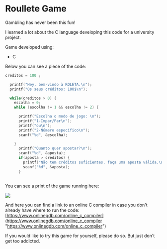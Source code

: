 # Roullete Game

Gambling has never been this fun!

I learned a lot about the C language developing this code for a university project.

Game developed using:
- C

Below you can see a piece of the code:
```c
creditos = 100 ;

  printf("Hey, bem-vindo à ROLETA.\n");
  printf("Os seus créditos: 100$\n");

  while(creditos > 0) {
    escolha = 0;
    while (escolha != 1 && escolha != 2) {

      printf("Escolha o modo de jogo: \n");
      printf("1-Impar/Par\n");
      printf("ou\n");
      printf("2-Número específico\n");
      scanf("%d", &escolha);

    }
      printf("Quanto quer apostar?\n");
      scanf("%d", &aposta);
      if(aposta > creditos) {
        printf("Não tem créditos suficientes, faça uma aposta válida.\nOs seus créditos são: %d$\n",creditos);
        scanf("%d", &aposta);
      }
      
```

You can see a print of the game running here:

![](https://i.imgur.com/8wDRdKL.png)

And here you can find a link to an online C compiler in case you don't already have where to run the code: 
[https://www.onlinegdb.com/online_c_compiler](https://www.onlinegdb.com/online_c_compiler "https://www.onlinegdb.com/online_c_compiler")

If you would like to try this game for yourself, please do so. But just don't get too addicted. 
